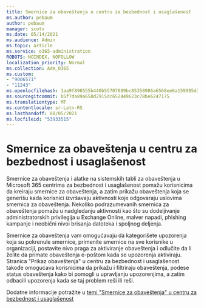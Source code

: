 ```yaml
---
title: Smernice za obaveštenja u centru za bezbednost i usaglašenost
ms.author: pebaum
author: pebaum
manager: scotv
ms.date: 05/14/2021
ms.audience: Admin
ms.topic: article
ms.service: o365-administration
ROBOTS: NOINDEX, NOFOLLOW
localization_priority: Normal
ms.collection: Adm_O365
ms.custom:
- "9006571"
- "11243"
ms.openlocfilehash: 1aa9f898555b440b55707889bc85358986a6568ee6a159985d2e60041cff7750
ms.sourcegitcommit: b5f7da89a650d2915dc652449623c78be6247175
ms.translationtype: MT
ms.contentlocale: sr-Latn-RS
ms.lasthandoff: 08/05/2021
ms.locfileid: "53933515"
---
```

# <a name="alert-policies-in-the-security-and-compliance-center"></a>Smernice za obaveštenja u centru za bezbednost i usaglašenost

Smernice za obaveštenja i alatke na sistemskih tabli za obaveštenja u Microsoft 365 centrima za bezbednost i usaglašenost pomažu korisnicima da kreiraju smernice za obaveštenja, a zatim prikažu obaveštenja koja se generišu kada korisnici izvršavaju aktivnosti koje odgovaraju uslovima smernica za obaveštenja. Nekoliko podrazumevanih smernica za obaveštenja pomažu u nadgledanju aktivnosti kao što su dodeljivanje administratorskih privilegija u Exchange Online, malver napadi, phishing kampanje i neobični nivoi brisanja datoteka i spoljnog deljenja.

Smernice za obaveštenja vam omogućavaju da kategorišete upozorenja koja su pokrenule smernice, primenite smernice na sve korisnike u organizaciji, postavite nivo praga za aktiviranje obaveštenja i odlučite da li želite da primate obaveštenja e-poštom kada se upozorenja aktiviraju. Stranica "Prikaz obaveštenja" u centru za bezbednost i usaglašenost takođe omogućava korisnicima da prikažu i filtriraju obaveštenja, podese status obaveštenja kako bi pomogli u upravljanju upozorenjima, a zatim odbacili upozorenja kada se taj problem reši ili reši.

Dodatne informacije potražite u [temi "Smernice za obaveštenja" u centru za bezbednost i usaglašenost](/microsoft-365/compliance/alert-policies)
